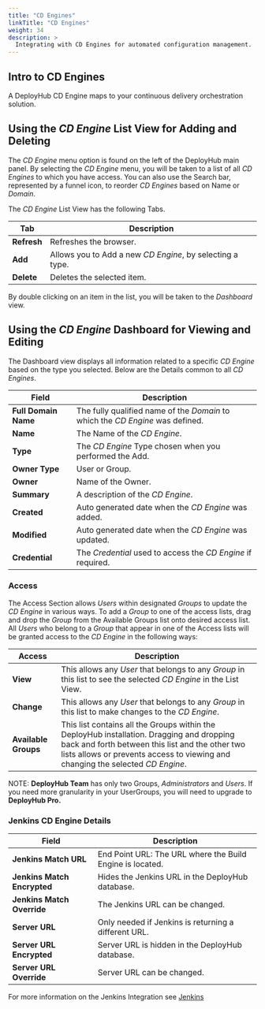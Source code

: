 ```yaml
---
title: "CD Engines"
linkTitle: "CD Engines"
weight: 34
description: >
  Integrating with CD Engines for automated configuration management.
---
```


## Intro to CD Engines

A DeployHub CD Engine maps to your continuous delivery orchestration solution.

## Using the _CD Engine_ List View for Adding and Deleting

The _CD Engine_ menu option is found on the left of the DeployHub main panel. By selecting the _CD Engine_ menu, you will be taken to a list of all _CD Engines_ to which you have access. You can also use the Search bar, represented by a funnel icon, to reorder _CD Engines_ based on Name or _Domain_.

The _CD Engine_ List View has the following Tabs.

| Tab | Description |
| --- | --- |
|**Refresh** | Refreshes the browser. |
| **Add** | Allows you to Add a new _CD Engine_, by selecting a type. |
| **Delete** | Deletes the selected item. |

By double clicking on an item in the list, you will be taken to the _Dashboard_ view.

## Using the _CD Engine_ Dashboard for Viewing and Editing

The Dashboard view displays all information related to a specific _CD Engine_ based on the type you selected.  Below are the Details common to all _CD Engines_.

| Field | Description |
| --- | --- |
| **Full Domain Name** | The fully qualified name of the _Domain_ to which the _CD Engine_ was defined. |
| **Name** | The Name of the _CD Engine_. |
| **Type** | The _CD Engine_ Type chosen when you performed the Add. |
| **Owner Type** | User or Group. |
| **Owner** | Name of the Owner. |
| **Summary** | A description of the _CD Engine_.|
| **Created** | Auto generated date when the _CD Engine_ was added.|
| **Modified**| Auto generated date when the _CD Engine_ was updated.|
| **Credential**| The _Credential_ used to access the _CD Engine_ if required. |

### Access

The Access Section allows _Users_ within designated _Groups_ to update the _CD Engine_ in various ways. To add a _Group_ to one of the access lists, drag and drop the _Group_ from the Available Groups list onto desired access list. All _Users_ who belong to a _Group_ that appear in one of the Access lists will be granted access to the _CD Engine_ in the following ways:

| Access | Description |
| --- | --- |
|**View**| This allows any _User_ that belongs to any _Group_ in this list to see the selected _CD Engine_ in the List View. |
|**Change**| This allows any _User_ that belongs to any _Group_ in this list to make changes to the _CD Engine_. |
|**Available Groups**|This list contains all the Groups within the DeployHub installation. Dragging and dropping back and forth between this list and the other two lists allows or prevents access to viewing and changing the selected _CD Engine_.

NOTE: **DeployHub Team** has only two Groups, _Administrators_ and _Users_. If you need more granularity in your UserGroups, you will need to upgrade to **DeployHub Pro.**

### Jenkins CD Engine Details

| Field | Description |
| --- | --- |
| **Jenkins Match URL** | End Point URL: The URL where the Build Engine is located. |
| **Jenkins Match Encrypted** | Hides the Jenkins URL in the DeployHub database. |
| **Jenkins Match Override** | The Jenkins URL can be changed.|
| **Server URL**| Only needed if Jenkins is returning a different URL.|
| **Server URL Encrypted** | Server URL is hidden in the DeployHub database. |
| **Server URL Override** | Server URL can be changed.|

For more information on the Jenkins Integration see [Jenkins](/userguide/integrations/jenkins/)
